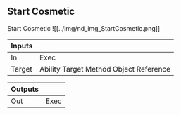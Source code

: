 ## Start Cosmetic
Start Cosmetic
![[../img/nd_img_StartCosmetic.png]]

|Inputs||
|--|--|
| In | Exec |
| Target | Ability Target Method Object Reference |

|Outputs||
|--|--|
| Out | Exec |
